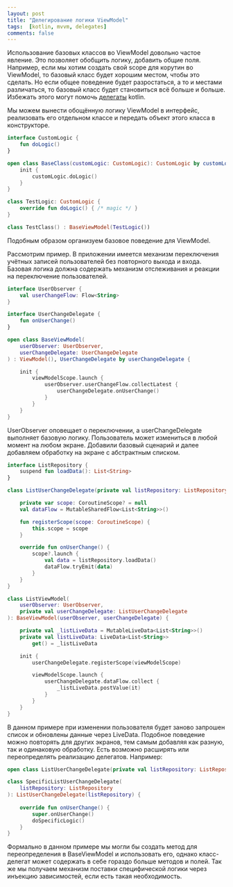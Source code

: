 ```yaml
---
layout: post
title: "Делегирование логики ViewModel"
tags:  [kotlin, mvvm, delegates]
comments: false
---
```


Использование базовых классов во ViewModel довольно частое явление. Это позволяет обобщить логику, добавить общие поля. 
Например, если мы хотим создать свой scope для корутин во ViewModel, то базовый класс будет хорошим местом, чтобы это сделать.
Но если общее поведение будет разростаться, а то и местами различаться, то базовый класс будет становиться всё больше и больше.
Избежать этого могут помочь [делегаты](https://kotlinlang.org/docs/delegation.html) kotlin.

Мы можем вынести обощённую логику ViewModel в интерфейс, реализовать его отдельном классе и передать объект этого класса в конструкторе.

``` kotlin
interface CustomLogic {
    fun doLogic()
}

open class BaseClass(customLogic: CustomLogic): CustomLogic by customLogic {
    init {
        customLogic.doLogic()
    }
}

class TestLogic: CustomLogic {
    override fun doLogic() { /* magic */ }
}

class TestClass() : BaseViewModel(TestLogic())
```

Подобным образом организуем базовое поведение для ViewModel.

Рассмотрим пример. В приложении имеется механизм переключения учётных записей пользователей без повторного выхода и входа.
Базовая логика должна содержать механизм отслеживания и реакции на переключение пользователей.

``` kotlin
interface UserObserver {
    val userChangeFlow: Flow<String>
}

interface UserChangeDelegate {
    fun onUserChange()
}

open class BaseViewModel(
    userObserver: UserObserver,
    userChangeDelegate: UserChangeDelegate
) : ViewModel(), UserChangeDelegate by userChangeDelegate {

    init {
        viewModelScope.launch {
            userObserver.userChangeFlow.collectLatest {
                userChangeDelegate.onUserChange()
            }
        }
    }
}
```

UserObserver оповещает о переключении, а userChangeDelegate выполняет базовую логику.
Пользователь может измениться в любой момент на любом экране.
Добавили базовый сценарий и далее добавляем обработку на экране с абстрактным списком.

``` kotlin
interface ListRepository {
    suspend fun loadData(): List<String>
}

class ListUserChangeDelegate(private val listRepository: ListRepository): UserChangeDelegate {

    private var scope: CoroutineScope? = null
    val dataFlow = MutableSharedFlow<List<String>>()

    fun registerScope(scope: CoroutineScope) {
        this.scope = scope
    }

    override fun onUserChange() {
        scope?.launch {
            val data = listRepository.loadData()
            dataFlow.tryEmit(data)
        }
    }
}

class ListViewModel(
    userObserver: UserObserver,
    private val userChangeDelegate: ListUserChangeDelegate
): BaseViewModel(userObserver, userChangeDelegate) {

    private val _listLiveData = MutableLiveData<List<String>>()
    private val listLiveData: LiveData<List<String>>
        get() = _listLiveData

    init {
        userChangeDelegate.registerScope(viewModelScope)

        viewModelScope.launch {
            userChangeDelegate.dataFlow.collect {
                _listLiveData.postValue(it)
            }
        }
    }
}
```

В данном примере при изменении пользователя будет заново запрошен список и обновлены данные через LiveData.
Подобное поведение можно повторять для других экранов, тем самым добавляя как разную, так и одинаковую обработку.
Есть возможно расширять или переопределять реализацию делегатов. Например:

``` kotlin
open class ListUserChangeDelegate(private val listRepository: ListRepository): UserChangeDelegate

class SpecificListUserChangeDelegate(
    listRepository: ListRepository
): ListUserChangeDelegate(listRepository) {
    
    override fun onUserChange() {
        super.onUserChange()
        doSpecificLogic()
    }
}
```

Формально в данном примере мы могли бы создать метод для переопределения в BaseViewModel и использовать его, однако
класс-делегат может содержать в себе гораздо больше методов и полей. Так же мы получаем механизм поставки специфической логики
через инъекцию зависимостей, если есть такая необходимость.